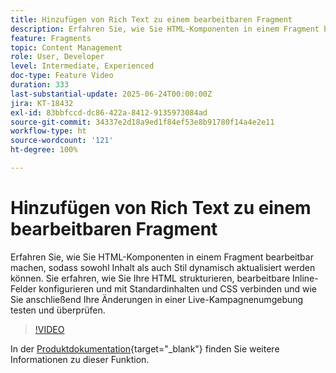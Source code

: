 ```yaml
---
title: Hinzufügen von Rich Text zu einem bearbeitbaren Fragment
description: Erfahren Sie, wie Sie HTML-Komponenten in einem Fragment bearbeitbar machen, sodass sowohl Inhalt als auch Stil dynamisch aktualisiert werden können. Sie erfahren, wie Sie Ihre HTML strukturieren, bearbeitbare Inline-Felder konfigurieren und mit Standardinhalten und CSS verbinden und wie Sie anschließend Ihre Änderungen in einer Live-Kampagnenumgebung testen und überprüfen.
feature: Fragments
topic: Content Management
role: User, Developer
level: Intermediate, Experienced
doc-type: Feature Video
duration: 333
last-substantial-update: 2025-06-24T00:00:00Z
jira: KT-18432
exl-id: 83bbfccd-dc86-422a-8412-9135973084ad
source-git-commit: 34337e2d18a9ed1f84ef53e8b91780f14a4e2e11
workflow-type: ht
source-wordcount: '121'
ht-degree: 100%

---
```



# Hinzufügen von Rich Text zu einem bearbeitbaren Fragment

Erfahren Sie, wie Sie HTML-Komponenten in einem Fragment bearbeitbar machen, sodass sowohl Inhalt als auch Stil dynamisch aktualisiert werden können. Sie erfahren, wie Sie Ihre HTML strukturieren, bearbeitbare Inline-Felder konfigurieren und mit Standardinhalten und CSS verbinden und wie Sie anschließend Ihre Änderungen in einer Live-Kampagnenumgebung testen und überprüfen.

>[!VIDEO](https://video.tv.adobe.com/v/3464363/?learn=on&enablevpops)

In der [Produktdokumentation](https://experienceleague.adobe.com/de/docs/journey-optimizer/using/content-management/fragments/customizable-fragments){target="_blank"} finden Sie weitere Informationen zu dieser Funktion.

